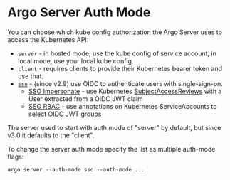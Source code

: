 # Argo Server Auth Mode

You can choose which kube config authorization the Argo Server uses to access the Kubernetes API:

* `server` - in hosted mode, use the kube config of service account, in local mode, use your local kube config.
* `client` - requires clients to provide their Kubernetes bearer token and use that.
* [`sso`](./argo-server-sso.md) - (since v2.9) use OIDC to authenticate users with single-sign-on.
   * [SSO Impersonate](./argo-server-sso.md#sso-impersonate) - use Kubernetes [SubjectAccessReviews](https://kubernetes.io/docs/reference/access-authn-authz/authorization/#checking-api-access) with a User extracted from a OIDC JWT claim 
   * [SSO RBAC](./argo-server-sso.md#sso-rbac) - use annotations on Kubernetes ServiceAccounts to select OIDC JWT groups

The server used to start with auth mode of "server" by default, but since v3.0 it defaults to the "client".

To change the server auth mode specify the list as multiple auth-mode flags:
```shell
argo server --auth-mode sso --auth-mode ...
```
